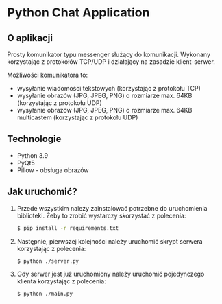 # Python Chat Application

## O aplikacji

Prosty komunikator typu messenger służący do komunikacji. Wykonany korzystając z protokołów TCP/UDP i działający na zasadzie klient-serwer.

Możliwości komunikatora to:

* wysyłanie wiadomości tekstowych (korzystając z protokołu TCP)
* wysyłanie obrazów (JPG, JPEG, PNG) o rozmiarze max. 64KB (korzystając z protokołu UDP)
* wysyłanie obrazów (JPG, JPEG, PNG) o rozmiarze max. 64KB multicastem (korzystając z protokołu UDP)

## Technologie

* Python 3.9
* PyQt5
* Pillow - obsługa obrazów



## Jak uruchomić?

1. Przede wszystkim należy zainstalować potrzebne do uruchomienia biblioteki. Żeby to zrobić wystarczy skorzystać z polecenia:

   ```bash
   $ pip install -r requirements.txt
   ```

2. Następnie, pierwszej kolejności należy uruchomić skrypt serwera korzystając z polecenia:

   ```shell
   $ python ./server.py
   ```

3. Gdy serwer jest już uruchomiony należy uruchomić pojedynczego klienta korzystając z polecenia:

   ```bash
   $ python ./main.py
   ```

   